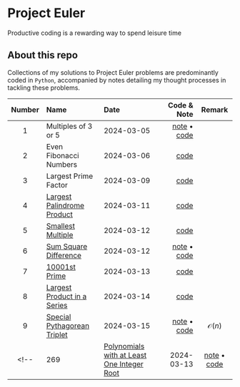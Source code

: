 <!-- ![logo](https://projecteuler.net/profile/tntmath.png) -->

# Project Euler 
Productive coding is a rewarding way to spend leisure time

## About this repo
Collections of my solutions to Project Euler problems are predominantly coded in `Python`, accompanied by notes detailing my thought processes in tackling these problems.


|Number| Name                                                                               | Date       | Code & Note                                                     | Remark |
|:---: | :---                                                                               |    :----   |          ---:                                                   |:---:   |
| 1    | Multiples of 3 or 5                                                                | 2024-03-05 | [note](/src/01-problem.md) &#x2022; [code](/src/01-problem.py)  |        |
| 2    | Even Fibonacci Numbers                                                             | 2024-03-06 | [code](/src/02-problem.py)                                      |        |
| 3    | Largest Prime Factor                                                               | 2024-03-09 | [code](/src/03-problem.py)                                      |        |
| 4    | [Largest Palindrome Product](https://projecteuler.net/problem=4)                   | 2024-03-11 | [code](/src/04-problem.py)                                      |        |
| 5    | [Smallest Multiple](https://projecteuler.net/problem=5)                            | 2024-03-12 | [code](/src/05-problem.py)                                      |        |
| 6    | [Sum Square Difference](https://projecteuler.net/problem=6)                        | 2024-03-12 | [note](/src/06-problem.md) &#x2022; [code](/src/06-problem.py)  |        |
| 7    | [10001st Prime](https://projecteuler.net/problem=7)                                | 2024-03-13 | [code](/src/07-code.py)                                         |        |
| 8    | [Largest Product in a Series](https://projecteuler.net/problem=8)                  | 2024-03-14 | [code](/src/08-code.py)                                         |        |
| 9    | [Special Pythagorean Triplet](https://projecteuler.net/problem=9)                  | 2024-03-15 | [note](src/09-note.md) &#x2022; [code](/src/09-code.py)        |$\mathcal{O}(n)$|
<!-- | 269  | [Polynomials with at Least One Integer Root](https://projecteuler.net/problem=269) | 2024-03-13 | [note](/src/269-problem.md) &#x2022; [code](/src/269-problem.py) | -->
